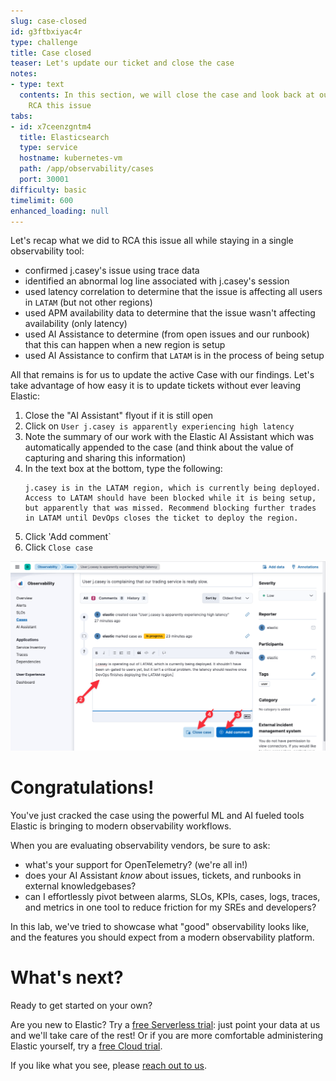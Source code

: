 ```yaml
---
slug: case-closed
id: g3ftbxiyac4r
type: challenge
title: Case closed
teaser: Let's update our ticket and close the case
notes:
- type: text
  contents: In this section, we will close the case and look back at our efforts to
    RCA this issue
tabs:
- id: x7ceenzgntm4
  title: Elasticsearch
  type: service
  hostname: kubernetes-vm
  path: /app/observability/cases
  port: 30001
difficulty: basic
timelimit: 600
enhanced_loading: null
---
```

Let's recap what we did to RCA this issue all while staying in a single observability tool:
* confirmed j.casey's issue using trace data
* identified an abnormal log line associated with j.casey's session
* used latency correlation to determine that the issue is affecting all users in `LATAM` (but not other regions)
* used APM availability data to determine that the issue wasn't affecting availability (only latency)
* used AI Assistance to determine (from open issues and our runbook) that this can happen when a new region is setup
* used AI Assistance to confirm that `LATAM` is in the process of being setup

All that remains is for us to update the active Case with our findings. Let's take advantage of how easy it is to update tickets without ever leaving Elastic:

1. Close the "AI Assistant" flyout if it is still open
2. Click on `User j.casey is apparently experiencing high latency`
3. Note the summary of our work with the Elastic AI Assistant which was automatically appended to the case (and think about the value of capturing and sharing this information)
4. In the text box at the bottom, type the following:
    ```
    j.casey is in the LATAM region, which is currently being deployed. Access to LATAM should have been blocked while it is being setup, but apparently that was missed. Recommend blocking further trades in LATAM until DevOps closes the ticket to deploy the region.
    ```
5. Click 'Add comment`
6. Click `Close case`

![case-closed.png](../assets/case-closed.png)

# Congratulations!

You've just cracked the case using the powerful ML and AI fueled tools Elastic is bringing to modern observability workflows.

When you are evaluating observability vendors, be sure to ask:
* what's your support for OpenTelemetry? (we're all in!)
* does your AI Assistant _know_ about issues, tickets, and runbooks in external knowledgebases?
* can I effortlessly pivot between alarms, SLOs, KPIs, cases, logs, traces, and metrics in one tool to reduce friction for my SREs and developers?

In this lab, we've tried to showcase what "good" observability looks like, and the features you should expect from a modern observability platform.

# What's next?

Ready to get started on your own?

Are you new to Elastic? Try a [free Serverless trial](https://www.elastic.co/cloud/serverless): just point your data at us and we'll take care of the rest! Or if you are more comfortable administering Elastic yourself, try a [free Cloud trial](https://www.elastic.co/cloud/cloud-trial-overview).

If you like what you see, please [reach out to us](https://www.elastic.co/contact).
